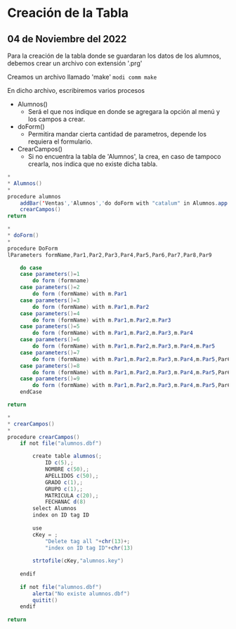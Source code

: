 # Creación de la Tabla

## 04 de Noviembre del 2022

Para la creación de la tabla donde se guardaran los datos de los alumnos, debemos crear un archivo con extensión '.prg'

Creamos un archivo llamado 'make'
``` modi comm make ```

En dicho archivo, escribiremos varios procesos

- Alumnos()
    - Será el que nos indique en donde se agregara la opción al menú y los campos a crear.
- doForm()
    - Permitira mandar cierta cantidad de parametros, depende los requiera el formulario.
- CrearCampos()
    - Si no encuentra la tabla de 'Alumnos', la crea, en caso de tampoco crearla, nos indica que no existe dicha tabla.
```java
*
* Alumnos()
*
procedure alumnos
	addBar('Ventas','Alumnos','do doForm with "catalum" in Alumnos.app')
	crearCampos()
return

*
* doForm()
*
procedure DoForm
lParameters formName,Par1,Par2,Par3,Par4,Par5,Par6,Par7,Par8,Par9

    do case
    case parameters()=1
        do form (formname) 
    case parameters()=2
        do form (formName) with m.Par1 
    case parameters()=3
        do form (formName) with m.Par1,m.Par2 
    case parameters()=4
        do form (formName) with m.Par1,m.Par2,m.Par3
    case parameters()=5
        do form (formName) with m.Par1,m.Par2,m.Par3,m.Par4 
    case parameters()=6
        do form (formName) with m.Par1,m.Par2,m.Par3,m.Par4,m.Par5 
    case parameters()=7
        do form (formName) with m.Par1,m.Par2,m.Par3,m.Par4,m.Par5,Par6
    case parameters()=8
        do form (formName) with m.Par1,m.Par2,m.Par3,m.Par4,m.Par5,Par6,Par7
    case parameters()=9
        do form (formName) with m.Par1,m.Par2,m.Par3,m.Par4,m.Par5,Par6,Par7,Par8
    endCase

return

*
* crearCampos()
*
procedure crearCampos()
	if not file("alumnos.dbf")

		create table alumnos(;
			ID c(5),;
			NOMBRE c(50),;
			APELLIDOS c(50),;
			GRADO c(1),;
			GRUPO c(1),;
			MATRICULA c(20),;
			FECHANAC d(8)
		select Alumnos
		index on ID tag ID
		
		use
		cKey = ;
			"Delete tag all "+chr(13)+;
			"index on ID tag ID"+chr(13)
			
		strtofile(cKey,"alumnos.key")
		
	endif
	
	if not file("alumnos.dbf")
		alerta("No existe alumnos.dbf")
		quitit()
	endif
	
return
```